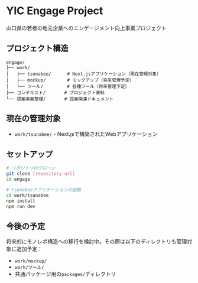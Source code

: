 # YIC Engage Project

山口県の若者の地元企業へのエンゲージメント向上事業プロジェクト

## プロジェクト構造

```
engage/
├── work/
│   ├── tsunabee/      # Next.jsアプリケーション（現在管理対象）
│   ├── mockup/        # モックアップ（将来管理予定）
│   └── ツール/         # 各種ツール（将来管理予定）
├── コンテキスト/       # プロジェクト資料
└── 提案素案整理/       # 提案関連ドキュメント
```

## 現在の管理対象

- `work/tsunabee/` - Next.jsで構築されたWebアプリケーション

## セットアップ

```bash
# リポジトリのクローン
git clone [repository-url]
cd engage

# tsunabeeアプリケーションの起動
cd work/tsunabee
npm install
npm run dev
```

## 今後の予定

将来的にモノレポ構造への移行を検討中。その際は以下のディレクトリも管理対象に追加予定：
- `work/mockup/`
- `work/ツール/`
- 共通パッケージ用の`packages/`ディレクトリ